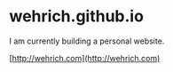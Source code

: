 # wehrich.github.io

I am currently building a personal website.

[http://wehrich.com](http://wehrich.com)